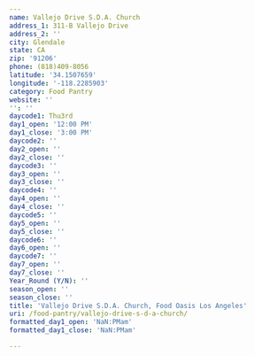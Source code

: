 ```yaml
---
name: Vallejo Drive S.D.A. Church
address_1: 311-B Vallejo Drive
address_2: ''
city: Glendale
state: CA
zip: '91206'
phone: (818)409-8056
latitude: '34.1507659'
longitude: '-118.2285903'
category: Food Pantry
website: ''
'': ''
daycode1: Thu3rd
day1_open: '12:00 PM'
day1_close: '3:00 PM'
daycode2: ''
day2_open: ''
day2_close: ''
daycode3: ''
day3_open: ''
day3_close: ''
daycode4: ''
day4_open: ''
day4_close: ''
daycode5: ''
day5_open: ''
day5_close: ''
daycode6: ''
day6_open: ''
daycode7: ''
day7_open: ''
day7_close: ''
Year_Round (Y/N): ''
season_open: ''
season_close: ''
title: 'Vallejo Drive S.D.A. Church, Food Oasis Los Angeles'
uri: /food-pantry/vallejo-drive-s-d-a-church/
formatted_day1_open: 'NaN:PMam'
formatted_day1_close: 'NaN:PMam'

---
```

